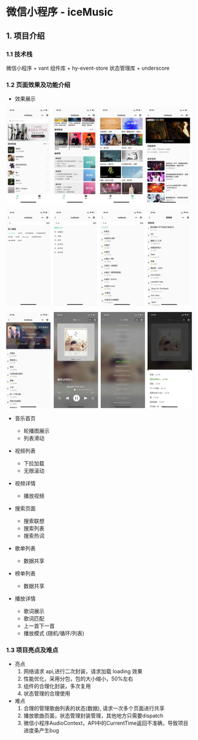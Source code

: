 # 微信小程序 - iceMusic

## 1. 项目介绍

### 1.1 技术栈

微信小程序 + vant 组件库 + hy-event-store 状态管理库 + underscore

### 1.2 页面效果及功能介绍

- 效果展示

![1666588402341](image/README/1666588402341.png)

![1666588425726](image/README/1666588425726.png)

![1666588433167](image/README/1666588433167.png)

- 音乐首页

  - 轮播图展示
  - 列表滑动

- 视频列表

  - 下拉加载
  - 无限滚动

- 视频详情

  - 播放视频

- 搜索页面

  - 搜索联想
  - 搜索列表
  - 搜索热词

- 歌单列表

  - 数据共享

- 榜单列表

  - 数据共享

- 播放详情

  - 歌词展示
  - 歌词匹配
  - 上一首下一首
  - 播放模式 (随机/循环/列表)

### 1.3 项目亮点及难点

- 亮点
  1. 网络请求 api,进行二次封装，请求加载 loading 效果
  2. 性能优化，采用分包，包的大小缩小，50%左右
  3. 组件的合理化封装，多次复用
  4. 状态管理的合理使用
- 难点
  1. 合理的管理歌曲列表的状态(数据), 请求一次多个页面进行共享
  2. 播放歌曲页面，状态管理封装管理，其他地方只需要dispatch
  3. 微信小程序AudioContext，API中的CurrentTime返回不准确，导致项目进度条产生bug
